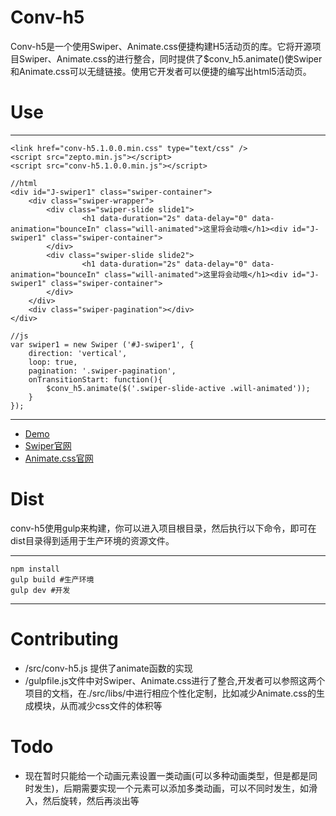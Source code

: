 # Conv-h5
Conv-h5是一个使用Swiper、Animate.css便捷构建H5活动页的库。它将开源项目Swiper、Animate.css的进行整合，同时提供了$conv_h5.animate()使Swiper和Animate.css可以无缝链接。使用它开发者可以便捷的编写出html5活动页。

# Use

***
	<link href="conv-h5.1.0.0.min.css" type="text/css" />
	<script src="zepto.min.js"></script>
	<script src="conv-h5.1.0.0.min.js"></script>

	//html
	<div id="J-swiper1" class="swiper-container">
        <div class="swiper-wrapper">
            <div class="swiper-slide slide1">
            	    <h1 data-duration="2s" data-delay="0" data-animation="bounceIn" class="will-animated">这里将会动哦</h1><div id="J-swiper1" class="swiper-container">
            </div>
            <div class="swiper-slide slide2">
                    <h1 data-duration="2s" data-delay="0" data-animation="bounceIn" class="will-animated">这里将会动哦</h1><div id="J-swiper1" class="swiper-container">
            </div>
        </div>
        <div class="swiper-pagination"></div>
    </div>

	//js
	var swiper1 = new Swiper ('#J-swiper1', {
        direction: 'vertical',
        loop: true,
        pagination: '.swiper-pagination',
        onTransitionStart: function(){
            $conv_h5.animate($('.swiper-slide-active .will-animated'));
        }
    });

***

* [Demo](http://leohuangyi.github.io/conv-h5/demos/demo1)
* [Swiper官网](http://idangero.us/swiper/)
* [Animate.css官网](https://daneden.github.io/animate.css/)

# Dist
conv-h5使用gulp来构建，你可以进入项目根目录，然后执行以下命令，即可在dist目录得到适用于生产环境的资源文件。

***
    npm install
    gulp build #生产环境
    gulp dev #开发
***

# Contributing
* /src/conv-h5.js 提供了animate函数的实现
* /gulpfile.js文件中对Swiper、Animate.css进行了整合,开发者可以参照这两个项目的文档，在./src/libs/中进行相应个性化定制，比如减少Animate.css的生成模块，从而减少css文件的体积等

# Todo
* 现在暂时只能给一个动画元素设置一类动画(可以多种动画类型，但是都是同时发生)，后期需要实现一个元素可以添加多类动画，可以不同时发生，如滑入，然后旋转，然后再淡出等